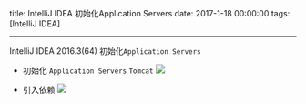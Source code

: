 title: IntelliJ IDEA 初始化Application Servers
date: 2017-1-18 00:00:00
tags: [IntelliJ IDEA]


---
IntelliJ IDEA 2016.3(64) 初始化`Application Servers`

- 初始化 `Application Servers` `Tomcat`
![](http://7xnbs3.com1.z0.glb.clouddn.com/17-1-19/12549787-file_1484818519371_181d4.png)


- 引入依赖
![](http://7xnbs3.com1.z0.glb.clouddn.com/17-1-19/18756710-file_1484818531832_fbda.png)
